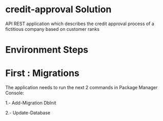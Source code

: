 # credit-approval Solution
API REST application which describes the credit approval process of a fictitious company based on customer ranks

# Environment Steps
# First : Migrations
The application needs to run the next 2 commands in Package Manager Console:

1.- Add-Migration DbInit

2.- Update-Database
